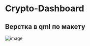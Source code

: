 # Crypto-Dashboard

## Верстка в qml по макету
![image](https://github.com/svirid132/crypto-dashboard-qml/assets/69749126/335a6914-f91c-4b9d-b05c-52721dab5da7)
